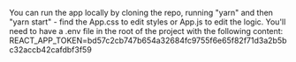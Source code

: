 You can run the app locally by cloning the repo, running "yarn" and then "yarn start" - find the App.css to edit styles or App.js to edit the logic.
You'll need to have a .env file in the root of the project with the following content:  REACT_APP_TOKEN=bd57c2cb747b654a32684fc9755f6e65f82f71d3a2b5bc32accb42cafdbf3f59
